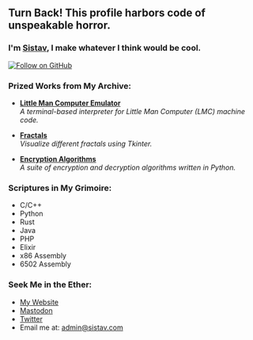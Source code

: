 ## Turn Back! This profile harbors code of unspeakable horror.

### I'm [Sistav](https://sistav.com), I make whatever I think would be cool.
[![Follow on GitHub](https://img.shields.io/github/followers/Sistav?label=Follow&style=social)](https://github.com/Sistav?tab=followers)

### Prized Works from My Archive:
- [**Little Man Computer Emulator**](https://github.com/Sistav/LittleManComputerEmulator)  
  *A terminal-based interpreter for Little Man Computer (LMC) machine code.*

- [**Fractals**](https://github.com/Sistav/Fractals)  
  *Visualize different fractals using Tkinter.*

- [**Encryption Algorithms**](https://github.com/Sistav/Encryption-Algorithms)  
  *A suite of encryption and decryption algorithms written in Python.*

### Scriptures in My Grimoire:
- C/C++
- Python
- Rust
- Java
- PHP
- Elixir
- x86 Assembly
- 6502 Assembly

### Seek Me in the Ether:
- [My Website](https://sistav.com/)
- [Mastodon](https://fosstodon.org/@Sistav)
- [Twitter](https://x.com/NotSistav)
- Email me at: [admin@sistav.com](mailto:admin@sistav.com)

